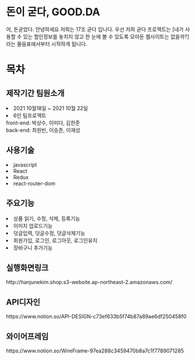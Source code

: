 # 돈이 굳다, GOOD.DA 
어, 돈굳었다. 안녕하세요 저희는 17조 굳다 입니다.
우선 저희 굳다 프로젝트는 [내가 사용할 수 있는 할인정보를 놓치지 않고 한 눈에 볼 수 있도록 모아둔 웹사이트는 없을까?] 라는 물음표에서부터 시작하게 됩니다.

# 목차

<h2>제작기간 팀원소개</h2> 
<li> 2021 10월18일 ~ 2021 10월 22일</li> 
<li>6인 팀프로젝트<br>
  front-end: 박상수, 이미다, 김한준 <br> 
  back-end: 최원빈, 이승준, 이재성 <br>
<h2>사용기술</h2> 
<li>javascript</li> 
<li>React</li> 
<li>Redux</li> 
<li>react-router-dom</li>
<h2>주요기능</h2> 
<li>상품 읽기, 수정, 삭제, 등록기능</li>
<li>이미지 업로드기능</li>
<li>덧글입력, 덧글수정, 덧글삭제기능</li>
<li>회원가입, 로그인, 로그아웃, 로그인유지</li>
<li>장바구니 추가기능</li>
<h2>실행화면링크</h2>
http://hanjunekim.shop.s3-website.ap-northeast-2.amazonaws.com/
<h2>API디자인</h2> 
https://www.notion.so/API-DESIGN-c73ef633b5f74b87a89ae6df250458f0
<h2>와이어프레임</h2> 
https://www.notion.so/WireFrame-97ea288c3459470b8a7c1f7789071285 
